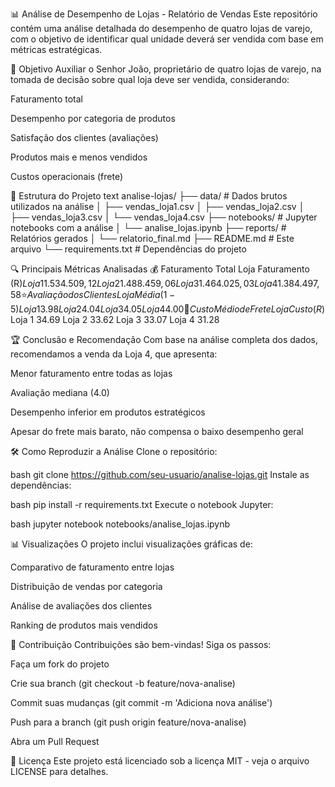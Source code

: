 📊 Análise de Desempenho de Lojas - Relatório de Vendas
Este repositório contém uma análise detalhada do desempenho de quatro lojas de varejo, com o objetivo de identificar qual unidade deverá ser vendida com base em métricas estratégicas.

📌 Objetivo
Auxiliar o Senhor João, proprietário de quatro lojas de varejo, na tomada de decisão sobre qual loja deve ser vendida, considerando:

Faturamento total

Desempenho por categoria de produtos

Satisfação dos clientes (avaliações)

Produtos mais e menos vendidos

Custos operacionais (frete)

📂 Estrutura do Projeto
text
analise-lojas/
├── data/                    # Dados brutos utilizados na análise
│   ├── vendas_loja1.csv
│   ├── vendas_loja2.csv
│   ├── vendas_loja3.csv
│   └── vendas_loja4.csv
├── notebooks/               # Jupyter notebooks com a análise
│   └── analise_lojas.ipynb
├── reports/                 # Relatórios gerados
│   └── relatorio_final.md
├── README.md                # Este arquivo
└── requirements.txt         # Dependências do projeto

🔍 Principais Métricas Analisadas
💰 Faturamento Total
Loja	Faturamento (R$)
Loja 1	1.534.509,12
Loja 2	1.488.459,06
Loja 3	1.464.025,03
Loja 4	1.384.497,58
⭐ Avaliação dos Clientes
Loja	Média (1-5)
Loja 1	3.98
Loja 2	4.04
Loja 3	4.05
Loja 4	4.00
🚚 Custo Médio de Frete
Loja	Custo (R$)
Loja 1	34.69
Loja 2	33.62
Loja 3	33.07
Loja 4	31.28

🏆 Conclusão e Recomendação
Com base na análise completa dos dados, recomendamos a venda da Loja 4, que apresenta:

Menor faturamento entre todas as lojas

Avaliação mediana (4.0)

Desempenho inferior em produtos estratégicos

Apesar do frete mais barato, não compensa o baixo desempenho geral

🛠️ Como Reproduzir a Análise
Clone o repositório:

bash
git clone https://github.com/seu-usuario/analise-lojas.git
Instale as dependências:

bash
pip install -r requirements.txt
Execute o notebook Jupyter:

bash
jupyter notebook notebooks/analise_lojas.ipynb

📊 Visualizações
O projeto inclui visualizações gráficas de:

Comparativo de faturamento entre lojas

Distribuição de vendas por categoria

Análise de avaliações dos clientes

Ranking de produtos mais vendidos

🤝 Contribuição
Contribuições são bem-vindas! Siga os passos:

Faça um fork do projeto

Crie sua branch (git checkout -b feature/nova-analise)

Commit suas mudanças (git commit -m 'Adiciona nova análise')

Push para a branch (git push origin feature/nova-analise)

Abra um Pull Request

📄 Licença
Este projeto está licenciado sob a licença MIT - veja o arquivo LICENSE para detalhes.



